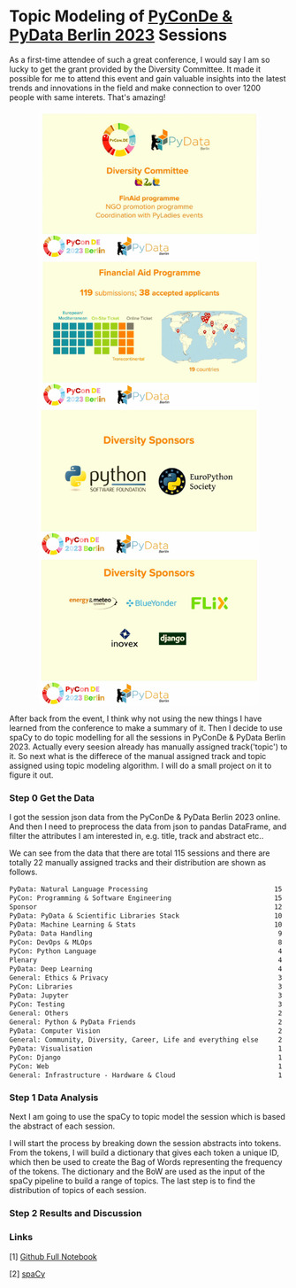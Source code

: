 # Topic Modeling of [PyConDe & PyData Berlin 2023](https://2023.pycon.de/) Sessions 

As a first-time attendee of such a great conference, I would say I am so lucky to get the grant provided by the Diversity Committee. It made it possible for me to attend this event and gain valuable insights into the latest trends and innovations in the field and make connection to over 1200 people with same interets. That's amazing!

<div align = "center">
<img src="1.png" width = "400" alt="berlin" align=center />
<img src="2.png" width = "400" alt="berlin" align=center />
</div>
<div align = "center">
<img src="3.png" width = "400" alt="berlin" align=center />
<img src="4.png" width = "400" alt="berlin" align=center />
</div>  


After back from the event, I think why not using the new things I have learned from the conference to make a summary of it. Then I decide to use spaCy to do topic modelling for all the sessions in PyConDe & PyData Berlin 2023. Actually every seesion already has manually assigned track('topic') to it. So next what is the differece of the manual assigned track and topic assigned using topic modeling algorithm. I will do a small project on it to figure it out.

<!-- ### Algorithm

Topic modeling is an unsupervised machine learning technique that extract hidden topics from text. The algorithm I am going to use is LDA. -->

### Step 0 Get the Data

I got the session json data from the PyConDe & PyData Berlin 2023 online. And then I need to preprocess the data from json to pandas DataFrame, and filter the attributes I am interested in, e.g. title, track and abstract etc.. 

We can see from the data that there are total 115 sessions and there are totally 22 manually assigned tracks and their distribution are shown as follows.
```
PyData: Natural Language Processing                                15
PyCon: Programming & Software Engineering                          15
Sponsor                                                            12
PyData: PyData & Scientific Libraries Stack                        10
PyData: Machine Learning & Stats                                   10
PyData: Data Handling                                               9
PyCon: DevOps & MLOps                                               8
PyCon: Python Language                                              4
Plenary                                                             4
PyData: Deep Learning                                               4
General: Ethics & Privacy                                           3
PyCon: Libraries                                                    3
PyData: Jupyter                                                     3
PyCon: Testing                                                      3
General: Others                                                     2
General: Python & PyData Friends                                    2
PyData: Computer Vision                                             2
General: Community, Diversity, Career, Life and everything else     2
PyData: Visualisation                                               1
PyCon: Django                                                       1
PyCon: Web                                                          1
General: Infrastructure - Hardware & Cloud                          1
```

### Step 1 Data Analysis
Next I am going to use the spaCy to topic model the session which is based the abstract of each session.

I will start the process by breaking down the session abstracts into tokens. From the tokens, I will build a dictionary that gives each token a unique ID, which then be used to create the Bag of Words representing the frequency of the tokens. The dictionary and the BoW are used as the input of the spaCy pipeline to build a range of topics. The last step is to find the distribution of topics of each session.

### Step 2 Results and Discussion



### Links
[1] [Github Full Notebook](pyconde_analysis.ipynb)

[2] [spaCy](https://spacy.io/)

<!-- [3] [Prodigy](https://prodi.gy/)

### References
[1] [Topic Modelling in Python with spaCy and Gensim](https://towardsdatascience.com/topic-modelling-in-python-with-spacy-and-gensim-dc8f7748bdbf)

[2] [Topic modelling with spaCy and scikit-learn](https://www.kaggle.com/code/thebrownviking20/topic-modelling-with-spacy-and-scikit-learn)

[3] [You are what you read: Building a personal internet front-page with spaCy and Prodigy](https://2023.pycon.de/program/NWSLUH/)  -->
